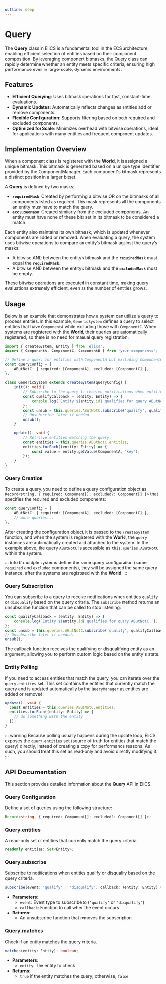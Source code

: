 ```yaml
---
outline: deep
---
```


# Query

The **Query** class in EliCS is a fundamental tool in the ECS architecture, enabling efficient selection of entities based on their component composition. By leveraging component bitmasks, the Query class can rapidly determine whether an entity meets specific criteria, ensuring high performance even in large-scale, dynamic environments.

## Features

- **Efficient Querying**: Uses bitmask operations for fast, constant-time evaluations.
- **Dynamic Updates**: Automatically reflects changes as entities add or remove components.
- **Flexible Configuration**: Supports filtering based on both required and excluded components.
- **Optimized for Scale**: Minimizes overhead with bitwise operations, ideal for applications with many entities and frequent component updates.

## Implementation Overview

When a component class is registered with the **World**, it is assigned a unique bitmask. This bitmask is generated based on a unique type identifier provided by the ComponentManager. Each component's bitmask represents a distinct position in a larger bitset.

A **Query** is defined by two masks:

- **`requiredMask`**: Created by performing a bitwise OR on the bitmasks of all components listed as required. This mask represents all the components an entity must have to match the query.
- **`excludedMask`**: Created similarly from the excluded components. An entity must have none of these bits set in its bitmask to be considered a match.

Each entity also maintains its own bitmask, which is updated whenever components are added or removed. When evaluating a query, the system uses bitwise operations to compare an entity’s bitmask against the query’s masks:

- A bitwise AND between the entity’s bitmask and the **`requiredMask`** must equal the **`requiredMask`**.
- A bitwise AND between the entity’s bitmask and the **`excludedMask`** must be empty.

These bitwise operations are executed in constant time, making query evaluations extremely efficient, even as the number of entities grows.

## Usage

Below is an example that demonstrates how a system can utilize a query to process entities. In this example, `GenericSystem` defines a query to select entities that have `ComponentA` while excluding those with `ComponentC`. When systems are registered with the **World**, their queries are automatically registered, so there is no need for manual query registration.

```ts
import { createSystem, Entity } from 'elics';
import { ComponentA, ComponentC, ComponentB } from 'your-components';

// Define a query for entities with ComponentA but excluding ComponentC.
const queryConfig = {
	AButNotC: { required: [ComponentA], excluded: [ComponentC] },
};

class GenericSystem extends createSystem(queryConfig) {
	init(): void {
		// Subscribe to the query to receive notifications when entities qualify.
		const qualifyCallback = (entity: Entity) => {
			console.log(`Entity ${entity.id} qualifies for query AButNotC.`);
		};
		const unsub = this.queries.AButNotC.subscribe('qualify', qualifyCallback);
		// Unsubscribe later if needed.
		unsub();
	}

	update(): void {
		// Retrieve entities matching the query.
		const entities = this.queries.AButNotC.entities;
		entities.forEach((entity: Entity) => {
			const value = entity.getValue(ComponentA, 'key');
		});
	}
}
```

### Query Creation

To create a query, you need to define a query configuration object as `Record<string, { required: Component[]; excluded?: Component[] }>` that specifies the required and excluded components:

```ts
const queryConfig = {
	AButNotC: { required: [ComponentA], excluded: [ComponentC] },
	// more queries...
};
```

After creating the configuration object, it is passed to the `createSystem` function, and when the system is registered with the **World**, the `query` instances are automatically created and attached to the system. In the example above, the query `AButNotC` is accessible as `this.queries.AButNotC` within the system.

::: info
If multiple systems define the same query configuration (same `required` and `excluded` components), they will be assigned the same query instance, after the systems are registered with the **World**.
:::

### Query Subscription

You can subscribe to a query to receive notifications when entities `qualify` or `disqualify` based on the query criteria. The `subscribe` method returns an unsubscribe function that can be called to stop listening:

```ts
const qualifyCallback = (entity: Entity) => {
	console.log(`Entity ${entity.id} qualifies for query AButNotC.`);
};
const unsub = this.queries.AButNotC.subscribe('qualify', qualifyCallback);
// Unsubscribe later if needed.
unsub();
```

The callback function receives the qualifying or disqualifying entity as an argument, allowing you to perform custom logic based on the entity's state.

### Entity Polling

If you need to access entities that match the query, you can iterate over the `query.entities` set. This set contains the entities that currently match the query and is updated automatically by the `QueryManager` as entities are added or removed:

```ts
update(): void {
  const entities = this.queries.AButNotC.entities;
  entities.forEach((entity: Entity) => {
    // do something with the entity
  });
}
```

::: warning
Because polling usually happens during the update loop, EliCS exposes the `query.entities` set (source of truth for entities that match the query) directly, instead of creating a copy for performance reasons. As such, you should treat this set as read-only and avoid directly modifying it.
:::

## API Documentation

This section provides detailed information about the **Query** API in EliCS.

### Query Configuration

Define a set of queries using the following structure:

```ts
Record<string, { required: Component[]; excluded?: Component[] }>;
```

### Query.entities

A read-only set of entities that currently match the query criteria.

```ts
readonly entities: Set<Entity>;
```

### Query.subscribe

Subscribe to notifications when entities qualify or disqualify based on the query criteria.

```ts
subscribe(event: 'qualify' | 'disqualify', callback: (entity: Entity) => void): () => void;
```

- **Parameters:**
  - `event`: Event type to subscribe to (`'qualify'` or `'disqualify'`)
  - `callback`: Function to call when the event occurs
- **Returns:**
  - An unsubscribe function that removes the subscription

### Query.matches

Check if an entity matches the query criteria.

```ts
matches(entity: Entity): boolean;
```

- **Parameters:**
  - `entity`: The entity to check
- **Returns:**
  - `true` if the entity matches the query; otherwise, `false`
